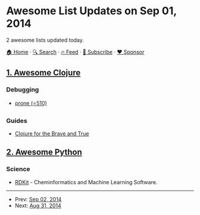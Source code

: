 # Awesome List Updates on Sep 01, 2014

2 awesome lists updated today.

[🏠 Home](/README.md) · [🔍 Search](https://www.trackawesomelist.com/search/) · [🔥 Feed](https://www.trackawesomelist.com/rss.xml) · [📮 Subscribe](https://trackawesomelist.us17.list-manage.com/subscribe?u=d2f0117aa829c83a63ec63c2f&id=36a103854c) · [❤️  Sponsor](https://github.com/sponsors/theowenyoung)



## [1. Awesome Clojure](/content/razum2um/awesome-clojure/README.md)

### Debugging

*   [prone (⭐510)](https://github.com/magnars/prone)

### Guides

*   [Clojure for the Brave and True](http://www.braveclojure.com/)

## [2. Awesome Python](/content/vinta/awesome-python/README.md)

### Science

*   [RDKit](http://www.rdkit.org/) - Cheminformatics and Machine Learning Software.

---

- Prev: [Sep 02, 2014](/content/2014/09/02/README.md)
- Next: [Aug 31, 2014](/content/2014/08/31/README.md)